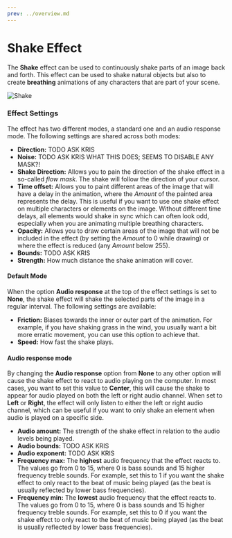 ```yaml
---
prev: ../overview.md
---
```

# Shake Effect

The **Shake** effect can be used to continuously shake parts of an image back and forth. This effect can be used to shake natural objects but also to create **breathing** animations of any characters that are part of your scene.

![Shake](/img/effects/Shake.gif)

### Effect Settings

The effect has two different modes, a standard one and an audio response mode. The following settings are shared across both modes:

* **Direction:** TODO ASK KRIS
* **Noise:** TODO ASK KRIS WHAT THIS DOES; SEEMS TO DISABLE ANY MASK?!
* **Shake Direction:** Allows you to pain the direction of the shake effect in a so-called *flow mask*. The shake will follow the direction of your cursor.
* **Time offset:** Allows you to paint different areas of the image that will have a delay in the animation, where the *Amount* of the painted area represents the delay. This is useful if you want to use one shake effect on multiple characters or elements on the image. Without different time delays, all elements would shake in sync which can often look odd, especially when you are animating multiple breathing characters.
* **Opacity:** Allows you to draw certain areas of the image that will not be included in the effect (by setting the *Amount* to 0 while drawing) or where the effect is reduced (any *Amount* below 255).
* **Bounds:** TODO ASK KRIS
* **Strength:** How much distance the shake animation will cover.

#### Default Mode
When the option **Audio response** at the top of the effect settings is set to **None**, the shake effect will shake the selected parts of the image in a regular interval. The following settings are available:

* **Friction:** Biases towards the inner or outer part of the animation. For example, if you have shaking grass in the wind, you usually want a bit more erratic movement, you can use this option to achieve that.
* **Speed:** How fast the shake plays.

#### Audio response mode

By changing the **Audio response** option from **None** to any other option will cause the shake effect to react to audio playing on the computer. In most cases, you want to set this value to **Center**, this will cause the shake to appear for audio played on both the left or right audio channel. When set to **Left** or **Right**, the effect will only listen to either the left or right audio channel, which can be useful if you want to only shake an element when audio is played on a specific side.

* **Audio amount:** The strength of the shake effect in relation to the audio levels being played.
* **Audio bounds:** TODO ASK KRIS
* **Audio exponent:** TODO ASK KRIS
* **Frequency max:** The **highest** audio frequency that the effect reacts to. The values go from 0 to 15, where 0 is bass sounds and 15 higher frequency treble sounds. For example, set this to 1 if you want the shake effect to only react to the beat of music being played (as the beat is usually reflected by lower bass frequencies).
* **Frequency min:** The **lowest** audio frequency that the effect reacts to. The values go from 0 to 15, where 0 is bass sounds and 15 higher frequency treble sounds. For example, set this to 0 if you want the shake effect to only react to the beat of music being played (as the beat is usually reflected by lower bass frequencies).

